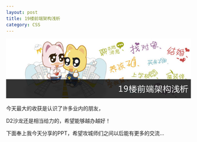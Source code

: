 ```yaml
---
layout: post
title: 19楼前端架构浅析
category: CSS
---
```


![19楼前端架构浅析](/uploads/2011/09/19lou-f2e-framework.jpg "19楼前端架构浅析")

今天最大的收获是认识了许多业内的朋友，

D2沙龙还是相当给力的，希望能够越办越好！

下面奉上我今天分享的PPT，希望攻城师们之间以后能有更多的交流...

<script async class="speakerdeck-embed" data-id="a1115a9046890130c0cc12313918053e" data-ratio="1.33333333333333" src="//speakerdeck.com/assets/embed.js"></script>